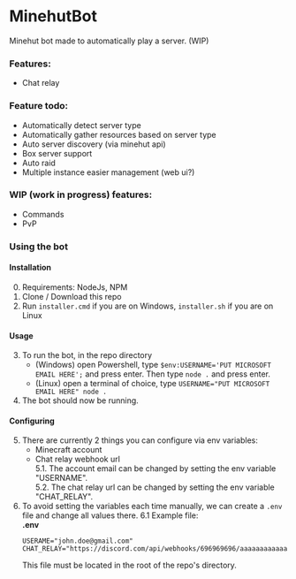 # MinehutBot
Minehut bot made to automatically play a server. (WIP)

### Features:
- Chat relay

### Feature todo:
- Automatically detect server type
- Automatically gather resources based on server type
- Auto server discovery (via minehut api)
- Box server support
- Auto raid
- Multiple instance easier management (web ui?)


### WIP (work in progress) features:
- Commands
- PvP


### Using the bot
#### Installation
0. Requirements: NodeJs, NPM
1. Clone / Download this repo
2. Run `installer.cmd` if you are on Windows, `installer.sh` if you are on Linux
#### Usage
3. To run the bot, in the repo directory
    - (Windows) open Powershell, type `$env:USERNAME='PUT MICROSOFT EMAIL HERE';` and press enter. Then type `node .` and press enter. 
    - (Linux) open a terminal of choice, type `USERNAME="PUT MICROSOFT EMAIL HERE" node .`
4. The bot should now be running.
#### Configuring
5. There are currently 2 things you can configure via env variables:
    - Minecraft account
    - Chat relay webhook url \
5.1. The account email can be changed by setting the env variable "USERNAME". \
5.2. The chat relay url can be changed by setting the env variable "CHAT_RELAY".
6. To avoid setting the variables each time manually, we can create a `.env` file and change all values there.
6.1 Example file: \
**.env**
    ```env
    USERAME="john.doe@gmail.com"
    CHAT_RELAY="https://discord.com/api/webhooks/696969696/aaaaaaaaaaaaaaaaa/"
    ```
    This file must be located in the root of the repo's directory.